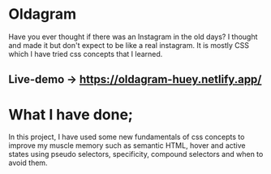 # Oldagram 
Have you ever thought if there was an Instagram in the old days? I thought and made it but don't expect to be like a real instagram. It is mostly CSS which I have tried css concepts that I learned.

## Live-demo -> https://oldagram-huey.netlify.app/

# What I have done;

In this project, I have used some new fundamentals of css concepts to improve my muscle memory such as semantic HTML, hover and active states using pseudo selectors, specificity, compound selectors and when to avoid them.

